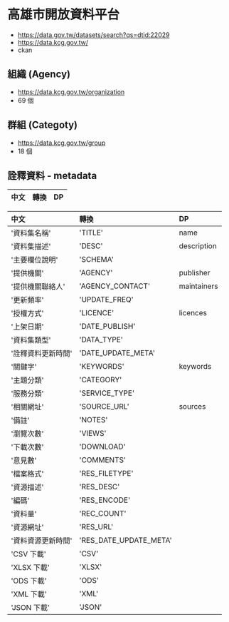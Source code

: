 # 高雄市開放資料平台

- https://data.gov.tw/datasets/search?qs=dtid:22029
- https://data.kcg.gov.tw/
- ckan

## 組織 (Agency)
- https://data.kcg.gov.tw/organization
- 69 個

## 群組 (Categoty)
- https://data.kcg.gov.tw/group
- 18 個

## 詮釋資料 - metadata
| 中文 | 轉換 | DP |
| :---- | :---- | :---- |















| 中文 | 轉換 | DP |
| :---- | :---- | :---- |
| '資料集名稱' | 'TITLE' | name | 
| '資料集描述'| 'DESC' | description
| '主要欄位說明'| 'SCHEMA'|
| '提供機關'| 'AGENCY'| publisher
| '提供機關聯絡人'| 'AGENCY_CONTACT'| maintainers
| '更新頻率'| 'UPDATE_FREQ'|
| '授權方式'| 'LICENCE' | licences
| '上架日期'| 'DATE_PUBLISH'|
| '資料集類型'| 'DATA_TYPE'|
| '詮釋資料更新時間'| 'DATE_UPDATE_META'|
| '關鍵字'| 'KEYWORDS'| keywords
| '主題分類'| 'CATEGORY'|
| '服務分類'| 'SERVICE_TYPE'|
| '相關網址'| 'SOURCE_URL'| sources
| '備註'| 'NOTES'|
| '瀏覽次數'| 'VIEWS'|
| '下載次數'| 'DOWNLOAD'|
| '意見數'| 'COMMENTS'|
| '檔案格式'| 'RES_FILETYPE'|
| '資源描述'| 'RES_DESC'|
| '編碼'| 'RES_ENCODE'|
| '資料量'| 'REC_COUNT'|
| '資源網址'| 'RES_URL'|
| '資料資源更新時間'| 'RES_DATE_UPDATE_META'|
| 'CSV 下載'| 'CSV'|
| 'XLSX 下載'| 'XLSX'|
| 'ODS 下載'| 'ODS'|
| 'XML 下載'| 'XML'|
| 'JSON 下載'| 'JSON'|